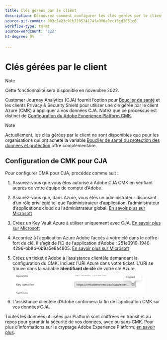 ```yaml
---
title: Clés gérées par le client
description: Découvrez comment configurer les clés gérées par le client pour CJA.
source-git-commit: 903c1423c91b220524174fa900a9ec13cd2051c6
workflow-type: tm+mt
source-wordcount: '322'
ht-degree: 0%

---
```


# Clés gérées par le client

>[!NOTE]
>
>Cette fonctionnalité sera disponible en novembre 2022.

Customer Journey Analytics (CJA) fournit l’option pour [Bouclier de santé](https://www.adobe.com/trust/compliance/hipaa-ready.html) et les clients Privacy &amp; Security Shield pour utiliser une clé gérée par le client Azure (CMK) à appliquer à vos données CJA.  Notez que ce processus est distinct de [Configuration du Adobe Experience Platform CMK](https://experienceleague.adobe.com/docs/experience-platform/landing/governance-privacy-security/customer-managed-keys.html).

>[!NOTE]
>
>Actuellement, les clés gérées par le client ne sont disponibles que pour les organisations qui ont acheté la variable [Bouclier de santé ou protection des données et protection](https://experienceleague.adobe.com/docs/blueprints-learn/architecture/vertical-blueprints/healthcare-vertical.html%3Flang%3Den) offre complémentaire.

## Configuration de CMK pour CJA

Pour configurer CMK pour CJA, procédez comme suit :

1. Assurez-vous que vous êtes autorisé à Adobe CJA CMK en vérifiant auprès de votre équipe de compte d’Adobe.
1. Assurez-vous que, dans Azure, vous êtes un administrateur disposant d’un rôle privilégié tel que l’administrateur d’application, l’administrateur d’applications cloud ou l’administrateur global. [En savoir plus sur Microsoft](https://learn.microsoft.com/en-us/azure/active-directory/roles/permissions-reference)
1. Créez un Key Vault Azure à utiliser uniquement avec CJA. [En savoir plus sur Microsoft](https://learn.microsoft.com/en-us/azure/key-vault/general/)
1. Accordez à l’application Azure Adobe l’accès à votre clé dans le coffre-fort de clé. Il s’agit de l’ID de l’application d’Adobe : 251e3919-1940-4296-bb8b-6b9a5e8a4805. [En savoir plus sur Microsoft](https://learn.microsoft.com/en-us/azure/storage/common/customer-managed-keys-configure-cross-tenant-existing-account?toc=%2Fazure%2Fstorage%2Fblobs%2Ftoc.json&amp;tabs=powershell-preview%2Cazure-portal#the-customer-grants-the-service-providers-app-access-to-the-key-in-the-key-vault)
1. Créez un ticket d’Adobe à l’assistance clientèle demandant la configuration du CMK. Incluez l’URI Azure dans votre ticket. L’URI se trouve dans la variable **Identifiant de clé** de votre clé Azure.

   ![](assets/key-identifier.png)

1. L’assistance clientèle d’Adobe confirmera la fin de l’application CMK sur vos données CJA.

Toutes les données utilisées par Platform sont chiffrées en transit et au repos pour garantir la sécurité de vos données, avec ou sans CMK. Pour plus d’informations sur le cryptage Adobe Experience Platform, [en savoir plus](https://experienceleague.adobe.com/docs/experience-platform/landing/governance-privacy-security/encryption.html?lang=en).